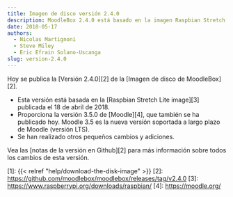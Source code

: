 ```yaml
---
title: Imagen de disco versión 2.4.0
description: MoodleBox 2.4.0 está basado en la imagen Raspbian Stretch Lite de 2018-04-18 y Moodle 3.5.0. Es compatible con la nueva Raspberry Pi 3B+.
date: 2018-05-17
authors:
  - Nicolas Martignoni
  - Steve Miley
  - Eric Efrain Solano-Uscanga
slug: version-2.4.0
---
```


Hoy se publica la [Versión 2.4.0][2] de la [Imagen de disco de MoodleBox][2].

  - Esta versión está basada en la [Raspbian Stretch Lite image][3] publicada el 18 de abril de 2018.
  - Proporciona la versión 3.5.0 de [Moodle][4], que también se ha publicado hoy. Moodle 3.5 es la nueva versión soportada a largo plazo de Moodle (versión LTS).
  - Se han realizado otros pequeños cambios y adiciones.

Vea las [notas de la versión en Github][2] para más información sobre todos los cambios de esta versión.

 [1]: {{< relref "help/download-the-disk-image" >}}
 [2]: https://github.com/moodlebox/moodlebox/releases/tag/v2.4.0
 [3]: https://www.raspberrypi.org/downloads/raspbian/
 [4]: https://moodle.org/
